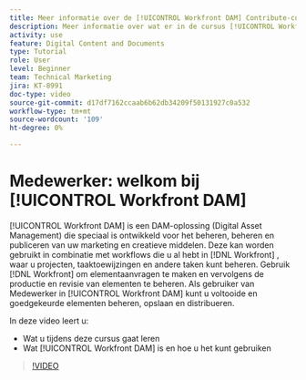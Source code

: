 ```yaml
---
title: Meer informatie over de [!UICONTROL Workfront DAM] Contribute-cursus
description: Meer informatie over wat er in de cursus [!UICONTROL Workfront DAM] Contribute wordt behandeld.
activity: use
feature: Digital Content and Documents
type: Tutorial
role: User
level: Beginner
team: Technical Marketing
jira: KT-8991
doc-type: video
source-git-commit: d17df7162ccaab6b62db34209f50131927c0a532
workflow-type: tm+mt
source-wordcount: '109'
ht-degree: 0%

---
```


# Medewerker: welkom bij [!UICONTROL Workfront DAM]

[!UICONTROL Workfront DAM] is een DAM-oplossing (Digital Asset Management) die speciaal is ontwikkeld voor het beheren, beheren en publiceren van uw marketing en creatieve middelen. Deze kan worden gebruikt in combinatie met workflows die u al hebt in [!DNL Workfront] , waar u projecten, taaktoewijzingen en andere taken kunt beheren. Gebruik [!DNL Workfront] om elementaanvragen te maken en vervolgens de productie en revisie van elementen te beheren. Als gebruiker van Medewerker in [!UICONTROL Workfront DAM] kunt u voltooide en goedgekeurde elementen beheren, opslaan en distribueren.

In deze video leert u:

* Wat u tijdens deze cursus gaat leren
* Wat [!UICONTROL Workfront DAM] is en hoe u het kunt gebruiken

>[!VIDEO](https://video.tv.adobe.com/v/3445705/?quality=12&learn=on&enablevpops&captions=dut)
